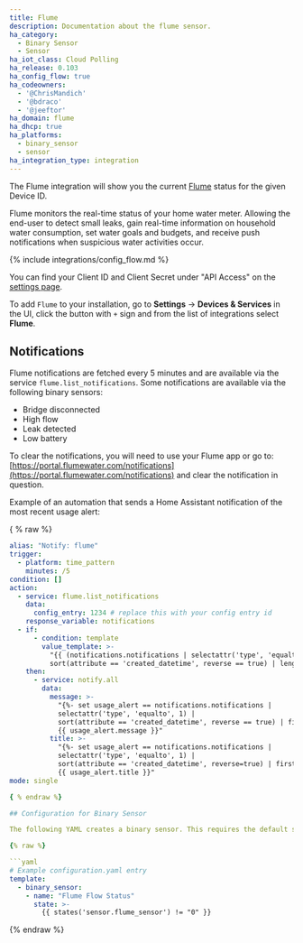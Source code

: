 ```yaml
---
title: Flume
description: Documentation about the flume sensor.
ha_category:
  - Binary Sensor
  - Sensor
ha_iot_class: Cloud Polling
ha_release: 0.103
ha_config_flow: true
ha_codeowners:
  - '@ChrisMandich'
  - '@bdraco'
  - '@jeeftor'
ha_domain: flume
ha_dhcp: true
ha_platforms:
  - binary_sensor
  - sensor
ha_integration_type: integration
---
```


The Flume integration will show you the current [Flume](https://flumewater.com/) status for the given Device ID.

Flume monitors the real-time status of your home water meter. Allowing the end-user to detect small leaks, gain real-time information on household water consumption, set water goals and budgets, and receive push notifications when suspicious water activities occur. 

{% include integrations/config_flow.md %}

You can find your Client ID and Client Secret under "API Access" on the [settings page](https://portal.flumewater.com/#settings).

To add `Flume` to your installation, go to **Settings** -> **Devices & Services** in the UI, click the button with `+` sign and from the list of integrations select **Flume**.

## Notifications

Flume notifications are fetched every 5 minutes and are available via the service `flume.list_notifications`. Some notifications are available via the following binary sensors:

- Bridge disconnected
- High flow
- Leak detected
- Low battery

To clear the notifications, you will need to use your Flume app or go to: [https://portal.flumewater.com/notifications](https://portal.flumewater.com/notifications) and clear the notification in question.

Example of an automation that sends a Home Assistant notification of the most recent usage alert:

{ % raw %}

```yaml
alias: "Notify: flume"
trigger:
  - platform: time_pattern
    minutes: /5
condition: []
action:
  - service: flume.list_notifications
    data:
      config_entry: 1234 # replace this with your config entry id
    response_variable: notifications
  - if:
      - condition: template
        value_template: >-
          "{{ (notifications.notifications | selectattr('type', 'equalto', 1)  | 
          sort(attribute == 'created_datetime', reverse == true) | length  > 0) }}"
    then:
      - service: notify.all
        data:
          message: >-
            "{%- set usage_alert == notifications.notifications |
            selectattr('type', 'equalto', 1) |
            sort(attribute == 'created_datetime', reverse == true) | first %}
            {{ usage_alert.message }}"
          title: >-
            "{%- set usage_alert == notifications.notifications |
            selectattr('type', 'equalto', 1) |
            sort(attribute == 'created_datetime', reverse=true) | first %}
            {{ usage_alert.title }}"
mode: single

{ % endraw %}

## Configuration for Binary Sensor

The following YAML creates a binary sensor. This requires the default sensor to be configured successfully.

{% raw %}

```yaml
# Example configuration.yaml entry
template:
  - binary_sensor:
    - name: "Flume Flow Status"
      state: >-
        {{ states('sensor.flume_sensor') != "0" }}
```

{% endraw %}
